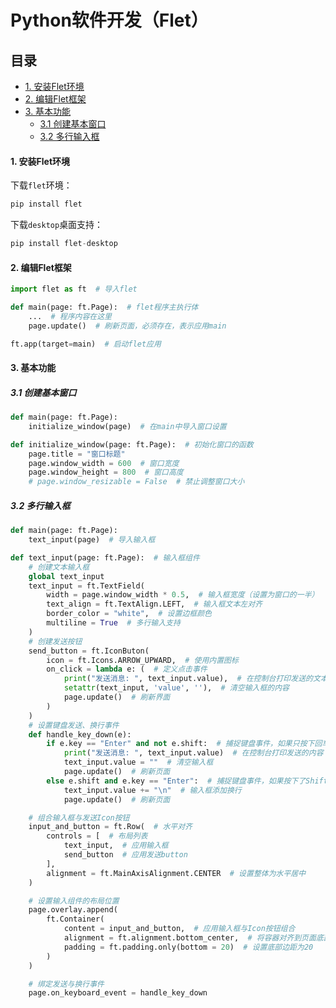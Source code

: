 # Python软件开发（Flet）
## 目录
- [1. 安装Flet环境](#安装Flet环境)
- [2. 编辑Flet框架](#编辑Flet框架)
- [3. 基本功能](#基本功能)
    - [3.1 创建基本窗口](#创建基本窗口)
    - [3.2 多行输入框](#多行输入框)

<a name="安装Flet环境"></a>
#### 1. 安装Flet环境

下载`flet`环境：
```python
pip install flet
```
下载`desktop`桌面支持：
```python
pip install flet-desktop
```

<a name="编辑Flet框架"></a>
#### 2. 编辑Flet框架

```python
import flet as ft  # 导入flet

def main(page: ft.Page):  # flet程序主执行体
    ...  # 程序内容在这里
    page.update()  # 刷新页面，必须存在，表示应用main

ft.app(target=main)  # 启动flet应用
```

<a name="基本功能"></a>
#### 3. 基本功能

<a name="创建基本窗口"></a>
##### 3.1 创建基本窗口

```python
def main(page: ft.Page):
    initialize_window(page)  # 在main中导入窗口设置

def initialize_window(page: ft.Page):  # 初始化窗口的函数
    page.title = "窗口标题"
    page.window_width = 600  # 窗口宽度
    page.window_height = 800  # 窗口高度
    # page.window_resizable = False  # 禁止调整窗口大小
```

<a name="多行输入框"></a>
##### 3.2 多行输入框

```python
def main(page: ft.Page):
    text_input(page)  # 导入输入框

def text_input(page: ft.Page):  # 输入框组件
    # 创建文本输入框
    global text_input
    text_input = ft.TextField(
        width = page.window_width * 0.5,  # 输入框宽度（设置为窗口的一半）
        text_align = ft.TextAlign.LEFT,  # 输入框文本左对齐
        border_color = "white",  # 设置边框颜色
        multiline = True  # 多行输入支持
    )
    # 创建发送按钮
    send_button = ft.IconButon(
        icon = ft.Icons.ARROW_UPWARD,  # 使用内置图标
        on_click = lambda e: (  # 定义点击事件
            print("发送消息: ", text_input.value),  # 在控制台打印发送的文本信息
            setattr(text_input, 'value', ''),  # 清空输入框的内容
            page.update()  # 刷新界面
        )
    )
    # 设置键盘发送、换行事件
    def handle_key_down(e):
        if e.key == "Enter" and not e.shift:  # 捕捉键盘事件，如果只按下回车
            print("发送消息: ", text_input.value)  # 在控制台打印发送的内容
            text_input.value = ""  # 清空输入框
            page.update()  # 刷新页面
        else e.shift and e.key == "Enter":  # 捕捉键盘事件，如果按下了Shift和Enter
            text_input.value += "\n"  # 输入框添加换行
            page.update()  # 刷新页面

    # 组合输入框与发送Icon按钮
    input_and_button = ft.Row(  # 水平对齐
        controls = [  # 布局列表
            text_input,  # 应用输入框
            send_button  # 应用发送button
        ],
        alignment = ft.MainAxisAlignment.CENTER  # 设置整体为水平居中
    )

    # 设置输入组件的布局位置
    page.overlay.append(
        ft.Container(
            content = input_and_button,  # 应用输入框与Icon按钮组合
            alignment = ft.alignment.bottom_center,  # 将容器对齐到页面底部与中间
            padding = ft.padding.only(bottom = 20)  # 设置底部边距为20
        )
    )

    # 绑定发送与换行事件
    page.on_keyboard_event = handle_key_down
```